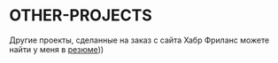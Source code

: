 # OTHER-PROJECTS
Другие проекты, сделанные на заказ с сайта Хабр Фриланс можете найти у меня в [резюме](https://docs.google.com/document/d/1s0rYzVEjdQRiV1xM4CL0Ogeb7r0hiMN-mnU8ITQXCVg/edit?tab=t.0)))
